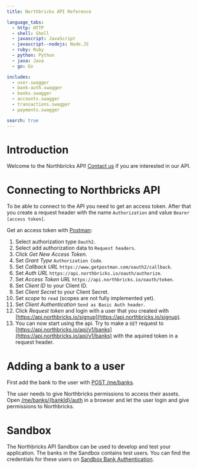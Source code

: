```yaml
---
title: Northbricks API Reference

language_tabs:
  - http: HTTP
  - shell: Shell
  - javascript: JavaScript
  - javascript--nodejs: Node.JS
  - ruby: Ruby
  - python: Python
  - java: Java
  - go: Go

includes:
  - user.swagger
  - bank-auth.swagger
  - banks.swagger
  - accounts.swagger
  - transactions.swagger
  - payments.swagger

search: true
---
```


# Introduction

Welcome to the Northbricks API! <a href="mailto:info@northbricks.com">Contact us</a> if you are interested in our API.

# Connecting to Northbricks API

To be able to connect to the API you need to get an access token. After that you create a request header with the name `Authorization` and value `Bearer [access token]`.

Get an access token with [Postman](https://www.getpostman.com/):  
1. Select authorization type `Oauth2`.  
2. Select add authorization data to `Request headers`.  
3. Click *Get New Access Token*.  
4. Set *Grant Type* `Authorization Code`.  
5. Set *Callback URL* `https://www.getpostman.com/oauth2/callback`.  
6. Set *Auth URL* `https://api.northbricks.io/oauth/authorize`.  
7. Set *Access Token URL* `https://api.northbricks.io/oauth/token`.  
8. Set *Client ID* to your Client ID.  
9. Set *Client Secret* to your Client Secret.  
10. Set *scope* to `read` (scopes are not fully implemented yet).  
11. Set *Client Authentication* `Send as Basic Auth header`.  
12. Click *Request token* and login with a user that you created with [https://api.northbricks.io/signup](https://api.northbricks.io/signup).  
13. You can now start using the api. Try to make a `GET` request to [https://api.northbricks.io/api/v1/banks](https://api.northbricks.io/api/v1/banks) with the aquired token in a request header.

# Adding a bank to a user

First add the bank to the user with [POST /me/banks](/#post-me-banks).

The user needs to give Northbricks permissions to access their assets. Open [/me/banks/{bankId}/auth](/#get-me-banks-bankid-auth) in a browser and let the user login and give permissions to Northbricks.

# Sandbox

The Northbricks API Sandbox can be used to develop and test your application. The banks in the Sandbox contains test users. You can find the credentials for these users on [Sandbox Bank Authentication](sandbox-bank-authentication.html).
